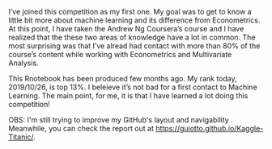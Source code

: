 I’ve joined this competition as my first one. My goal was to get to know a little bit more about machine learning and its difference from Econometrics. At this point, I have taken the Andrew Ng Coursera’s course and I have realized that the these two areas of knowledge have a lot in common. The most surprising was that I’ve alread had contact with more than 80% of the course’s content while working with Econometrics and Multivariate Analysis.

This Rnotebook has been produced few months ago. My rank today, 2019/10/26, is top 13%. I beleieve it’s not bad for a first contact to Machine Learning. The main point, for me, it is that I have learned a lot doing this competition!

OBS: I'm still trying to improve my GitHub's layout and navigability . Meanwhile, you can check the report out at https://guiotto.github.io/Kaggle-Titanic/.
